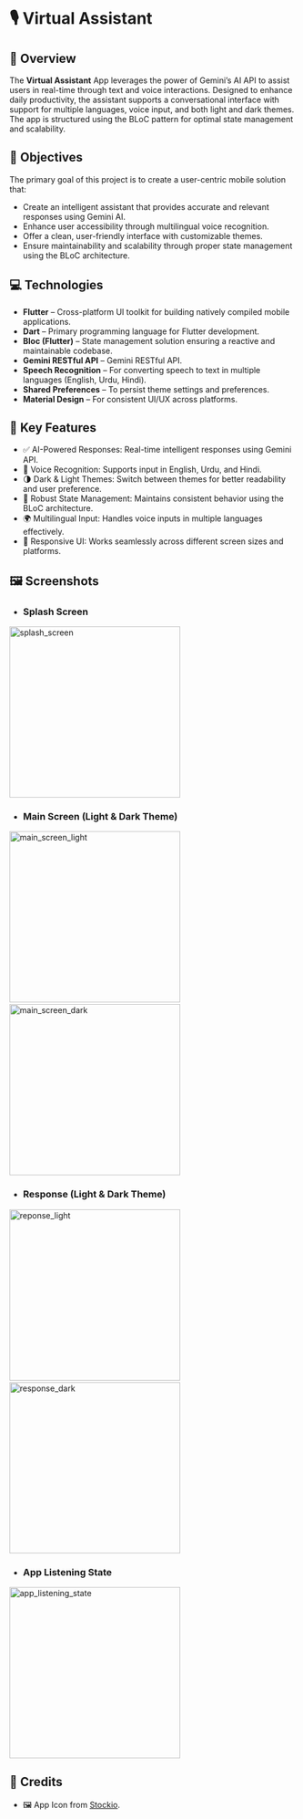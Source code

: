 # 🎙️ Virtual Assistant

## 📝 Overview

The **Virtual Assistant** App leverages the power of Gemini’s AI API to assist users in real-time through text and voice interactions. Designed to enhance daily productivity, the assistant supports a conversational interface with support for multiple languages, voice input, and both light and dark themes. The app is structured using the BLoC pattern for optimal state management and scalability.

## 🎯 Objectives

The primary goal of this project is to create a user-centric mobile solution that:

- Create an intelligent assistant that provides accurate and relevant responses using Gemini AI.
- Enhance user accessibility through multilingual voice recognition.
- Offer a clean, user-friendly interface with customizable themes.
- Ensure maintainability and scalability through proper state management using the BLoC architecture.

## 💻 Technologies

- **Flutter** – Cross-platform UI toolkit for building natively compiled mobile applications.
- **Dart** – Primary programming language for Flutter development.
- **Bloc (Flutter)** – State management solution ensuring a reactive and maintainable codebase.
- **Gemini RESTful API** – Gemini RESTful API.
- **Speech Recognition** – For converting speech to text in multiple languages (English, Urdu, Hindi).
- **Shared Preferences** – To persist theme settings and preferences.
- **Material Design** – For consistent UI/UX across platforms.

## 🚀 Key Features

- ✅ AI-Powered Responses: Real-time intelligent responses using Gemini API.
- 🎤 Voice Recognition: Supports input in English, Urdu, and Hindi.
- 🌗 Dark & Light Themes: Switch between themes for better readability and user preference.
- 🔄 Robust State Management: Maintains consistent behavior using the BLoC architecture.
- 🌍 Multilingual Input: Handles voice inputs in multiple languages effectively.
- 📱 Responsive UI: Works seamlessly across different screen sizes and platforms.

## 🖼️ Screenshots

- ### Splash Screen
<div>
<picture>
    <source srcset="screenshots/splash_screen.png" media="(max-width: 400px)">
    <img src="screenshots/splash_screen.png" width="300" alt="splash_screen">
  </picture>
</div>

- ### Main Screen (Light & Dark Theme)
<div>
  <picture>
    <source srcset="screenshots/main_screen_light.png" media="(max-width: 400px)">
    <img src="screenshots/main_screen_light.png" width="300" alt="main_screen_light">
  </picture>
  &nbsp;&nbsp;&nbsp;
  <picture>
    <source srcset="screenshots/main_screen_dark.png" media="(max-width: 400px)">
    <img src="screenshots/main_screen_dark.png" width="300" alt="main_screen_dark">
  </picture>
</div>

- ### Response (Light & Dark Theme)
<div>
  <picture>
    <source srcset="screenshots/response_light.png" media="(max-width: 400px)">
    <img src="screenshots/response_light.png" width="300" alt="reponse_light">
  </picture>
  &nbsp;&nbsp;&nbsp;
  <picture>
    <source srcset="screenshots/response_dark.png" media="(max-width: 400px)">
    <img src="screenshots/response_dark.png" width="300" alt="response_dark">
  </picture>
</div>

- ### App Listening State
<div>
  <picture>
    <source srcset="screenshots/app_listening_state.png" media="(max-width: 400px)">
    <img src="screenshots/app_listening_state.png" width="300" alt="app_listening_state">
  </picture>
</div>

## 🙏 Credits
- 🖼️ App Icon from [Stockio](https://www.stockio.com/free-icon/microphone-filo-icon).

